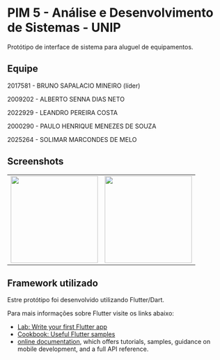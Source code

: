 # PIM 5 - Análise e Desenvolvimento de Sistemas - UNIP

Protótipo de interface de sistema para aluguel de equipamentos.

## Equipe
2017581 - BRUNO SAPALACIO MINEIRO (líder)

2009202 - ALBERTO SENNA DIAS NETO

2022929 - LEANDRO PEREIRA COSTA

2000290 - PAULO HENRIQUE MENEZES DE SOUZA

2025264 - SOLIMAR MARCONDES DE MELO

## Screenshots
<div style="text-align: center">
<table>
<tr>
<td style="text-align: center">
    <img src="https://github.com/albertosdneto/pim5/blob/main/assets/images/screenshot_01_login.jpg" width="200" />
</td>

<td style="text-align: center">
    <img src="https://github.com/albertosdneto/pim5/blob/main/assets/images/screenshot_02_cadastro.png" width="200" />
</td>

</tr>
</table>
</div>

## Framework utilizado

Estre protótipo foi desenvolvido utilizando Flutter/Dart.

Para mais informações sobre Flutter visite os links abaixo:

- [Lab: Write your first Flutter app](https://flutter.dev/docs/get-started/codelab)
- [Cookbook: Useful Flutter samples](https://flutter.dev/docs/cookbook)
- [online documentation](https://flutter.dev/docs), which offers tutorials,
samples, guidance on mobile development, and a full API reference.
